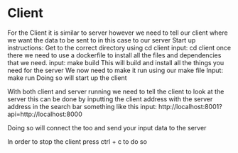Client
======
For the Client it is similar to server however we need to tell our client where we want the data
to be sent to in this case to our server
Start up instructions:
    Get to the correct directory using cd client
    input: cd client
    once there we need to use a dockerfile to install all the files and
    dependencies that we need. 
    input: make build
    This will build and install all the things you need for the server
    We now need to make it run using our make file 
    Input: make run
    Doing so will start up the client

With both client and server running we need to tell the client to look at the server this can be done by inputting the client address with the server address in the search bar something like this
input:  http://localhost:8001?api=http://localhost:8000

Doing so will connect the too and send your input data to the server

In order to stop the client press ctrl + c to do so
    